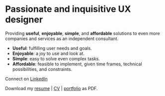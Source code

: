 # Passionate and inquisitive UX designer
Providing **useful**, **enjoyable**, **simple**, and **affordable** solutions to even more companies and services as an independent consultant.
- **Useful**: fulfilling user needs and goals.
- **Enjoyable**: a joy to use and look at.
- **Simple**: easy to solve even complex tasks.
- **Affordable**: feasible to implement, given time frames, technical possibilities, and constraints.

Connect on [LinkedIn](https://www.linkedin.com/in/tfriberg/)

Download my [resume](https://drive.google.com/file/d/1YdfXXMPv787S3h9dVlb1wLPZYeQziWpN/view?usp=sharing) | [CV](https://drive.google.com/file/d/1XKWq8eDldd_aPkRgS8sitsp8DngvAhgA/view?usp=sharing) | [portfolio](https://drive.google.com/file/d/1WbO9jrr9ZLI-TsY_PUIRyizRT6u4TXgZ/view?usp=sharing) as PDF.
